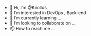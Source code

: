 - 👋 Hi, I’m @Kirollos
- 👀 I’m interested in DevOps , Back-end
- 🌱 I’m currently learning ...
- 💞️ I’m looking to collaborate on ...
- 📫 How to reach me ...

<!---
Kirollos-TecSee/Kirollos-TecSee is a ✨ special ✨ repository because its `README.md` (this file) appears on your GitHub profile.
You can click the Preview link to take a look at your changes.
--->
